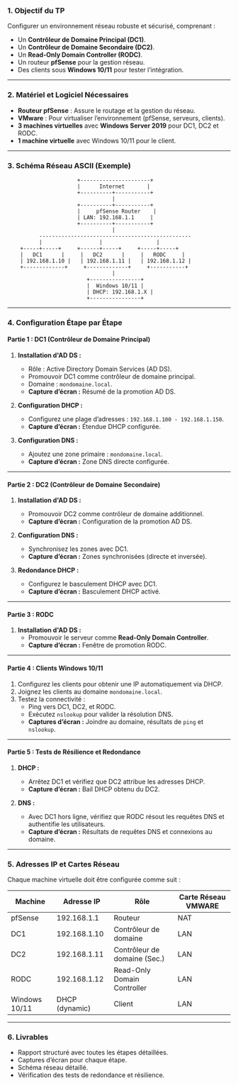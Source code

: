 ### **1. Objectif du TP**
Configurer un environnement réseau robuste et sécurisé, comprenant :
- Un **Contrôleur de Domaine Principal (DC1)**.
- Un **Contrôleur de Domaine Secondaire (DC2)**.
- Un **Read-Only Domain Controller (RODC)**.
- Un routeur **pfSense** pour la gestion réseau.
- Des clients sous **Windows 10/11** pour tester l’intégration.

---

### **2. Matériel et Logiciel Nécessaires**
- **Routeur pfSense** : Assure le routage et la gestion du réseau.
- **VMware** : Pour virtualiser l’environnement (pfSense, serveurs, clients).
- **3 machines virtuelles** avec **Windows Server 2019** pour DC1, DC2 et RODC.
- **1 machine virtuelle** avec Windows 10/11 pour le client.

---

### **3. Schéma Réseau ASCII (Exemple)**

```plaintext
                      +----------------------+
                      |      Internet       |
                      +----------+-----------+
                                 |
                      +----------+-----------+
                      |     pfSense Router    |
                      | LAN: 192.168.1.1     |
                      +----------+-----------+
                                 |
          ------------------------------------------------
          |                  |                 |  
    +-----+-----+     +------+-----+     +-----+-----+
    |   DC1      |     |   DC2      |     |   RODC     |
    | 192.168.1.10 |   | 192.168.1.11 |   | 192.168.1.12 |
    +-------------+     +-------------+     +-----------+
                                 |
                         +----------------+
                         |  Windows 10/11 |
                         | DHCP: 192.168.1.X |
                         +----------------+
```

---

### **4. Configuration Étape par Étape**

#### **Partie 1 : DC1 (Contrôleur de Domaine Principal)**
1. **Installation d'AD DS :**
   - Rôle : Active Directory Domain Services (AD DS).
   - Promouvoir DC1 comme contrôleur de domaine principal.
   - Domaine : `mondomaine.local`.
   - **Capture d’écran :** Résumé de la promotion AD DS.

2. **Configuration DHCP :**
   - Configurez une plage d’adresses : `192.168.1.100 - 192.168.1.150`.
   - **Capture d’écran :** Étendue DHCP configurée.

3. **Configuration DNS :**
   - Ajoutez une zone primaire : `mondomaine.local`.
   - **Capture d’écran :** Zone DNS directe configurée.

---

#### **Partie 2 : DC2 (Contrôleur de Domaine Secondaire)**
1. **Installation d'AD DS :**
   - Promouvoir DC2 comme contrôleur de domaine additionnel.
   - **Capture d’écran :** Configuration de la promotion AD DS.

2. **Configuration DNS :**
   - Synchronisez les zones avec DC1.
   - **Capture d’écran :** Zones synchronisées (directe et inversée).

3. **Redondance DHCP :**
   - Configurez le basculement DHCP avec DC1.
   - **Capture d’écran :** Basculement DHCP activé.

---

#### **Partie 3 : RODC**
1. **Installation d'AD DS :**
   - Promouvoir le serveur comme **Read-Only Domain Controller**.
   - **Capture d’écran :** Fenêtre de promotion RODC.

---

#### **Partie 4 : Clients Windows 10/11**
1. Configurez les clients pour obtenir une IP automatiquement via DHCP.
2. Joignez les clients au domaine `mondomaine.local`.
3. Testez la connectivité :
   - Ping vers DC1, DC2, et RODC.
   - Exécutez `nslookup` pour valider la résolution DNS.
   - **Captures d’écran :** Joindre au domaine, résultats de `ping` et `nslookup`.

---

#### **Partie 5 : Tests de Résilience et Redondance**
1. **DHCP :**
   - Arrêtez DC1 et vérifiez que DC2 attribue les adresses DHCP.
   - **Capture d’écran :** Bail DHCP obtenu du DC2.

2. **DNS :**
   - Avec DC1 hors ligne, vérifiez que RODC résout les requêtes DNS et authentifie les utilisateurs.
   - **Capture d’écran :** Résultats de requêtes DNS et connexions au domaine.

---

### **5. Adresses IP et Cartes Réseau**
Chaque machine virtuelle doit être configurée comme suit :

| Machine           | Adresse IP      | Rôle                         | Carte Réseau VMWARE   |
|--------------------|-----------------|------------------------------|-----------------------|
| pfSense           | 192.168.1.1     | Routeur                      | NAT                   |
| DC1               | 192.168.1.10    | Contrôleur de domaine        | LAN                   |
| DC2               | 192.168.1.11    | Contrôleur de domaine (Sec.) | LAN                   |
| RODC              | 192.168.1.12    | Read-Only Domain Controller  | LAN                   |
| Windows 10/11     | DHCP (dynamic)  | Client                       | LAN                   |

---

### **6. Livrables**
- Rapport structuré avec toutes les étapes détaillées.
- Captures d’écran pour chaque étape.
- Schéma réseau détaillé.
- Vérification des tests de redondance et résilience.

